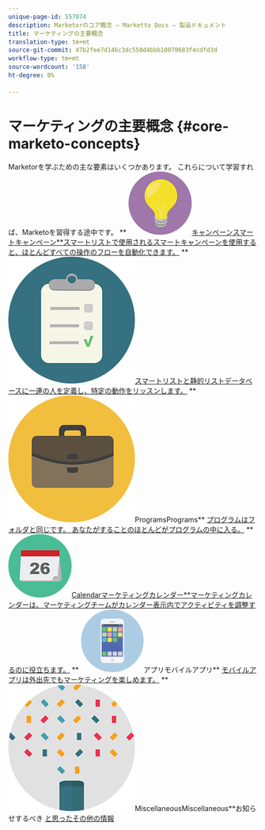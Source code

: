 ```yaml
---
unique-page-id: 557074
description: Marketorのコア概念 — Marketto Docs — 製品ドキュメント
title: マーケティングの主要概念
translation-type: tm+mt
source-git-commit: 47b2fee7d146c3dc558d4bbb10070683f4cdfd3d
workflow-type: tm+mt
source-wordcount: '158'
ht-degree: 0%

---
```



# マーケティングの主要概念 {#core-marketo-concepts}

Marketorを学ぶための主な要素はいくつかあります。 これらについて学習すれば、Marketoを習得する途中です。
** ![スマート](assets/seo-01.png)[キャンペーンスマートキャンペーン**スマートリストで使用されるスマートキャンペーンを使用すると、ほとんどすべての操作のフローを自動化できます。](https://docs.marketo.com/display/DOCS/Smart+Campaigns)     ** ![スマートリストと静的リストスマートリストと静的リスト**](assets/office-35.png)[スマートリストと静的リストデータベースに一連の人を定義し、特定の動作をリッスンします。](https://docs.marketo.com/display/DOCS/Smart+Lists+and+Static+Lists)     ** ![](assets/office-02.png)ProgramsPrograms** [プログラムはフォルダと同じです。 あなたがすることのほとんどがプログラムの中に入る。](https://docs.marketo.com/display/DOCS/Programs)     ** ![Marketing](assets/office-10.png)[Calendarマーケティングカレンダー**マーケティングカレンダーは、マーケティングチームがカレンダー表示内でアクティビティを調整するのに役立ちます。](https://docs.marketo.com/display/DOCS/Marketing+Calendar)     ** ![モバイル](assets/mobile-apps.png)アプリモバイルアプリ** [モバイルアプリは外出先でもマーケティングを楽しめます。](core-marketo-concepts/mobile-apps.md)     ** ![](assets/party-11.png)MiscellaneousMiscellaneous**お知らせするべき [と思ったその他の情報](https://docs.marketo.com/display/DOCS/Miscellaneous)